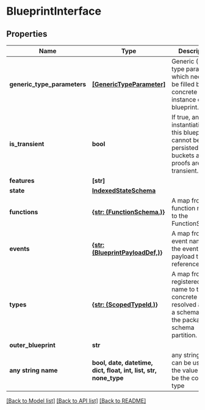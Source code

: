 # BlueprintInterface


## Properties
Name | Type | Description | Notes
------------ | ------------- | ------------- | -------------
**generic_type_parameters** | [**[GenericTypeParameter]**](GenericTypeParameter.md) | Generic (SBOR) type parameters which need to be filled by a concrete instance of this blueprint.  | 
**is_transient** | **bool** | If true, an instantiation of this blueprint cannot be persisted. EG buckets and proofs are transient. | 
**features** | **[str]** |  | 
**state** | [**IndexedStateSchema**](IndexedStateSchema.md) |  | 
**functions** | [**{str: (FunctionSchema,)}**](FunctionSchema.md) | A map from the function name to the FunctionSchema | 
**events** | [**{str: (BlueprintPayloadDef,)}**](BlueprintPayloadDef.md) | A map from the event name to the event payload type reference. | 
**types** | [**{str: (ScopedTypeId,)}**](ScopedTypeId.md) | A map from the registered type name to the concrete type, resolved against a schema from the package&#39;s schema partition.  | 
**outer_blueprint** | **str** |  | [optional] 
**any string name** | **bool, date, datetime, dict, float, int, list, str, none_type** | any string name can be used but the value must be the correct type | [optional]

[[Back to Model list]](../README.md#documentation-for-models) [[Back to API list]](../README.md#documentation-for-api-endpoints) [[Back to README]](../README.md)


